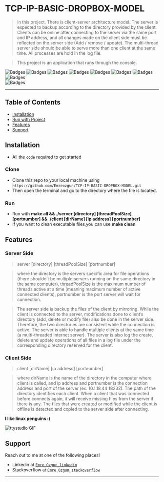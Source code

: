 # TCP-IP-BASIC-DROPBOX-MODEL

> In this project, There is client-server architecture model. The server is expected to backup according to the directory provided by the client. Clients can be online after connecting to the server via the same port and IP address, and all changes made on the client side must be reflected on the server side (Add / remove / update). The multi-thread server side should be able to serve more than one client at the same time. All processes are hold in the log file.

> This project is an application that runs through the console.

![Badges](https://img.shields.io/badge/linux-shell-green) 
![Badges](https://img.shields.io/badge/love-coding-black.svg)
![Badges](https://img.shields.io/badge/core-dumped-red)
![Badges](https://img.shields.io/badge/build-passing-succes.svg)
![Badges](https://img.shields.io/badge/test-success-success.svg)
![Badges](https://img.shields.io/badge/computer-science-critical.svg)
![Badges](https://img.shields.io/badge/love-linux-yellow.svg)
![Badges](https://img.shields.io/badge/coding-life-red.svg)
&nbsp;&nbsp;&nbsp;&nbsp;&nbsp;&nbsp;&nbsp;&nbsp;&nbsp;&nbsp;&nbsp;&nbsp;&nbsp;&nbsp;&nbsp;&nbsp;&nbsp;&nbsp;&nbsp;&nbsp;&nbsp;&nbsp;&nbsp;&nbsp;&nbsp;&nbsp;&nbsp;&nbsp;&nbsp;&nbsp;&nbsp;&nbsp;&nbsp;&nbsp;&nbsp;&nbsp;&nbsp;&nbsp;&nbsp;&nbsp;&nbsp;&nbsp;&nbsp;
&nbsp;&nbsp;&nbsp;&nbsp;&nbsp;&nbsp;&nbsp;&nbsp;&nbsp;&nbsp;&nbsp;&nbsp;&nbsp;&nbsp;&nbsp;&nbsp;&nbsp;&nbsp;&nbsp;&nbsp;&nbsp;&nbsp;&nbsp;&nbsp;&nbsp;&nbsp;&nbsp;&nbsp;&nbsp;&nbsp;&nbsp;&nbsp;&nbsp;&nbsp;&nbsp;&nbsp;&nbsp;&nbsp;&nbsp;&nbsp;&nbsp;&nbsp;&nbsp;
&nbsp;&nbsp;&nbsp;&nbsp;&nbsp;&nbsp;&nbsp;&nbsp;&nbsp;&nbsp;
![Badges](https://img.shields.io/badge/open-source-blueviolet.svg)

---

## Table of Contents

- [Installation](#installation)
- [Run with Project](#run)
- [Features](#features)
- [Support](#support)

## Installation

- All the `code` required to get started

### Clone

- Clone this repo to your local machine using `https://github.com/Emreozgun/TCP-IP-BASIC-DROPBOX-MODEL.git`
- Then open the terminal and go to the directory where the file is located.

### Run
- Run with **make all && ./server [directory] [threadPoolSize] [portnumber] && ./client [dirName] [ip address] [portnumber]** 
- If you want to clean executable files,you can use **make clean** 

## Features
  ### Server Side 
 > server [directory] [threadPoolSize] [portnumber]
 
 > where the directory is the servers specific area for file operations (there shouldn’t be multiple servers running on the same directory in the same computer), threadPoolSize is the maximum number of threads active at a time (meaning maximum number of active connected clients), portnumber is the port server will wait for connection.
 
 > The server side is  backup the files of the client by mirroring. While the client is connected to the server,   modifications done to client’s directory (add, delete or modify file) also be done in the server side. Therefore, the two directories are consistent while the connection is active. The server is able to handle multiple clients at the same time (a multi-threaded internet server). The server is also log the create, delete and update operations of all files in a log file under the corresponding directory reserved for the client. 
  
  ### Client Side 
 > client [dirName] [ip address] [portnumber]
 
 > where dirName is the name of the directory in the computer where client is called, and ip address and portnumber is the connection address and port of the server (ex. 10.1.18.44 18232). The path of the
directory identifies each client. When a client that was connected before connects again, it will receive missing files from the server if there is any. The files that were created or modified while the client is offline is detected and copied to the server side after connecting.
> 


**I like linux penguins :)**

![ttystudio GIF](https://media.giphy.com/media/4Zgy9QqzWU8C3ugvCa/giphy.gif)


  
## Support

Reach out to me at one of the following places!

- Linkedin at <a href="https://www.linkedin.com/in/emre-ozgun" target="_blank">`Emre_Ozgun_linkedin`</a>
- Stackoverflow at <a href="https://stackoverflow.com/users/12690037/emre-ozgun" target="_blank">`Emre_Ozgun_stackoverflow`</a>

---

